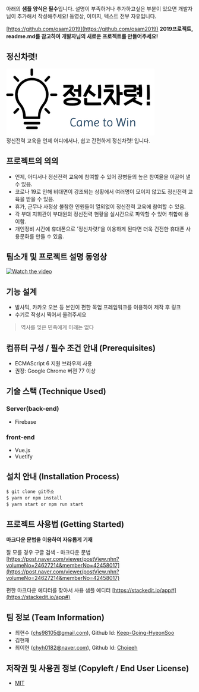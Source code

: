 아래의 **샘플 양식은 필수**입니다.
설명이 부족하거나 추가하고싶은 부분이 있으면 개발자님이 추가해서 작성해주세요!
동영상, 이미지, 텍스트 전부 자유입니다.

[https://github.com/osam2019](https://github.com/osam2019)
**2019프로젝트, readme.md를 참고하여 개발자님의 새로운 프로젝트를 만들어주세요!**

## 정신차렷!

 <img src="/src/assets/LOGO.png">
 <br/>
 정신전력 교육을 언제 어디에서나, 쉽고 간편하게 정신차렷! 
 입니다.

## 프로젝트의 의의
 - 언제, 어디서나 정신전력 교육에 참여할 수 있어 장병들의 높은 참여율을 이끌어 낼 수 있음.
 - 코로나 19로 인해 비대면이 강조되는 상황에서 여러명이 모이지 않고도 정신전력 교육을 받을 수 있음.
 - 휴가, 근무나 사정상 불참한 인원들이 열외없이 정신전력 교육에 참여할 수 있음.
 - 각 부대 지휘관이 부대원의 정신전력 현황을 실시간으로 파악할 수 있어 취합에 용이함.
 - 개인정비 시간에 휴대폰으로 '정신차렷!'을 이용하게 된다면 더욱 건전한 휴대폰 사용문화를 만들 수 있음.

## 팀소개 및 프로젝트 설명 동영상

[![Watch the video](https://img.youtube.com/vi/LjX3eVQdIyk/0.jpg)](https://www.youtube.com/watch?time_continue=117&v=LjX3eVQdIyk)

## 기능 설계
 -  발사믹, 카카오 오븐 등 본인이 편한 목업 프레임워크를 이용하여 제작 후 링크 
 - 수기로 작성시 찍어서 올려주세요

 > 역사를 잊은 민족에게 미래는 없다

## 컴퓨터 구성 / 필수 조건 안내 (Prerequisites)
* ECMAScript 6 지원 브라우저 사용
* 권장: Google Chrome 버젼 77 이상

## 기술 스택 (Technique Used) 
### Server(back-end)
 - Firebase  
 
 
### front-end
 -  Vue.js
 -  Vuetify
 

## 설치 안내 (Installation Process)
```bash
$ git clone git주소
$ yarn or npm install
$ yarn start or npm run start
```

## 프로젝트 사용법 (Getting Started)
**마크다운 문법을 이용하여 자유롭게 기재**

잘 모를 경우
구글 검색 - 마크다운 문법
[https://post.naver.com/viewer/postView.nhn?volumeNo=24627214&memberNo=42458017](https://post.naver.com/viewer/postView.nhn?volumeNo=24627214&memberNo=42458017)

 편한 마크다운 에디터를 찾아서 사용
 샘플 에디터 [https://stackedit.io/app#](https://stackedit.io/app#)
 
## 팀 정보 (Team Information)
- 최현수 (chs98105@gmail.com),  Github Id: [Keep-Going-HyeonSoo](https://github.com/Keep-Going-HyeonSoo)
- 김현재
- 최이현 (chyh0182@naver.com), Github Id: [Choieeh](https://github.com/Choieeh)


## 저작권 및 사용권 정보 (Copyleft / End User License)
 * [MIT](https://github.com/Keep-Going-HyeonSoo/WEB_SmartMind_CameToWin/blob/master/license.md)